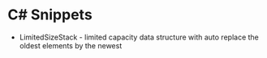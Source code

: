 # C# Snippets
 * LimitedSizeStack - limited capacity data structure with auto replace the oldest elements by the newest
